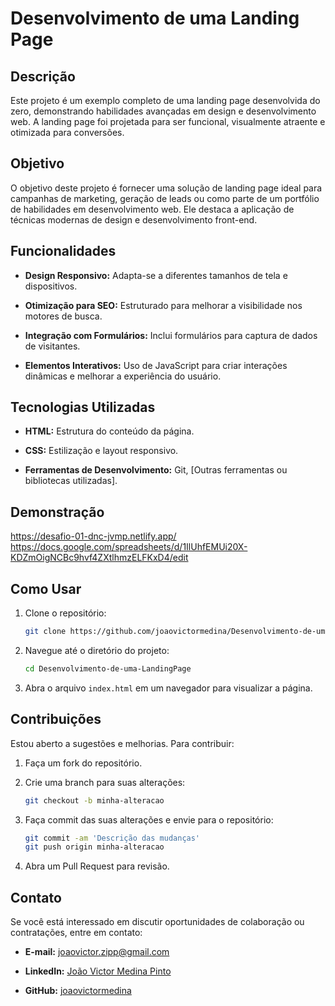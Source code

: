 # Desenvolvimento de uma Landing Page

## Descrição

Este projeto é um exemplo completo de uma landing page desenvolvida do zero, demonstrando habilidades avançadas em design e desenvolvimento web. A landing page foi projetada para ser funcional, visualmente atraente e otimizada para conversões.

## Objetivo

O objetivo deste projeto é fornecer uma solução de landing page ideal para campanhas de marketing, geração de leads ou como parte de um portfólio de habilidades em desenvolvimento web. Ele destaca a aplicação de técnicas modernas de design e desenvolvimento front-end.

## Funcionalidades

- **Design Responsivo:** Adapta-se a diferentes tamanhos de tela e dispositivos.

- **Otimização para SEO:** Estruturado para melhorar a visibilidade nos motores de busca.

- **Integração com Formulários:** Inclui formulários para captura de dados de visitantes.

- **Elementos Interativos:** Uso de JavaScript para criar interações dinâmicas e melhorar a experiência do usuário.

## Tecnologias Utilizadas

- **HTML:** Estrutura do conteúdo da página.

- **CSS:** Estilização e layout responsivo.

- **Ferramentas de Desenvolvimento:** Git, [Outras ferramentas ou bibliotecas utilizadas].

## Demonstração

https://desafio-01-dnc-jvmp.netlify.app/
https://docs.google.com/spreadsheets/d/1IlUhfEMUi20X-KDZmOigNCBc9hvf4ZXtlhmzELFKxD4/edit

## Como Usar

1. Clone o repositório:
   ```bash
   git clone https://github.com/joaovictormedina/Desenvolvimento-de-uma-LandingPage.git
   ```

2. Navegue até o diretório do projeto:
   ```bash
   cd Desenvolvimento-de-uma-LandingPage
   ```

3. Abra o arquivo `index.html` em um navegador para visualizar a página.

## Contribuições

Estou aberto a sugestões e melhorias. Para contribuir:

1. Faça um fork do repositório.

2. Crie uma branch para suas alterações:
   ```bash
   git checkout -b minha-alteracao
   ```

3. Faça commit das suas alterações e envie para o repositório:
   ```bash
   git commit -am 'Descrição das mudanças'
   git push origin minha-alteracao
   ```

4. Abra um Pull Request para revisão.

## Contato

Se você está interessado em discutir oportunidades de colaboração ou contratações, entre em contato:

- **E-mail:** [joaovictor.zipp@gmail.com](mailto:joaovictor.zipp@gmail.com)

- **LinkedIn:** [João Victor Medina Pinto](https://www.linkedin.com/in/joaovictormedina)

- **GitHub:** [joaovictormedina](https://github.com/joaovictormedina)
```
